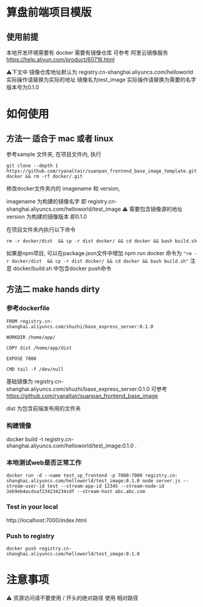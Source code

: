 # 算盘前端项目模版

## 使用前提
本地开发环境需要有 docker
需要有镜像仓库 
可参考 阿里云镜像服务 https://help.aliyun.com/product/60716.html

⚠️下文中 
镜像仓库地址默认为 registry.cn-shanghai.aliyuncs.com/helloworld 
实际操作请替换为实际的地址
镜像名为test_image
实际操作请替换为需要的名字
版本号为0.1.0

# 如何使用

## 方法一 适合于 mac 或者 linux

参考sample 文件夹, 在项目文件内, 执行
```
git clone --depth 1 https://github.com/ryanaltair/suanpan_frontend_base_image_template.git docker && rm -rf docker/.git
```
修改docker文件夹内的 imagename 和 version,

imagename 为构建的镜像名字 
即 registry.cn-shanghai.aliyuncs.com/helloworld/test_image
⚠️ 需要包含镜像源的地址
version 为构建的镜像版本 即0.1.0 

在项目文件夹内执行以下命令

```
rm -r docker/dist  && cp -r dist docker/ && cd docker && bash build.sh
```
如果是npm项目, 可以在package.json文件中增加 npm run docker 命令为
`"rm -r docker/dist  && cp -r dist docker/ && cd docker && bash build.sh"`
注意 docker/build.sh 中包含docker push命令

## 方法二 make hands dirty

### 参考dockerfile
```
FROM registry.cn-shanghai.aliyuncs.com/shuzhi/base_express_server:0.1.0

WORKDIR /home/app/

COPY dist /home/app/dist

EXPOSE 7000

CMD tail -f /dev/null
```

基础镜像为 registry.cn-shanghai.aliyuncs.com/shuzhi/base_express_server:0.1.0 
可参考 https://github.com/ryanaltair/suanpan_frontend_base_image

dist 为包含前端发布用的文件夹

### 构建镜像
docker build -t registry.cn-shanghai.aliyuncs.com/helloworld/test_image:0.1.0 .

### 本地测试web是否正常工作
`docker run -d --name test_sp_frontend -p 7000:7000 registry.cn-shanghai.aliyuncs.com/helloworld/test_image:0.1.0 node server.js --stream-user-id test --stream-app-id 12345 --stream-node-id 3eb9eb4acdsaf234234234sdf --stream-host abc.abc.com`

### Test in your local
http://localhost:7000/index.html

### Push to registry
`docker push registry.cn-shanghai.aliyuncs.com/helloworld/test_image:0.1.0`

# 注意事项

⚠️ 资源访问请不要使用 / 开头的绝对路径 使用 相对路径
